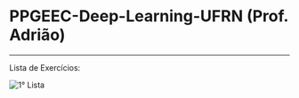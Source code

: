 # PPGEEC-Deep-Learning-UFRN (Prof. Adrião)

-----------------------------------------------------------------------------------------------
Lista de Exercícios:

![1° Lista]()
